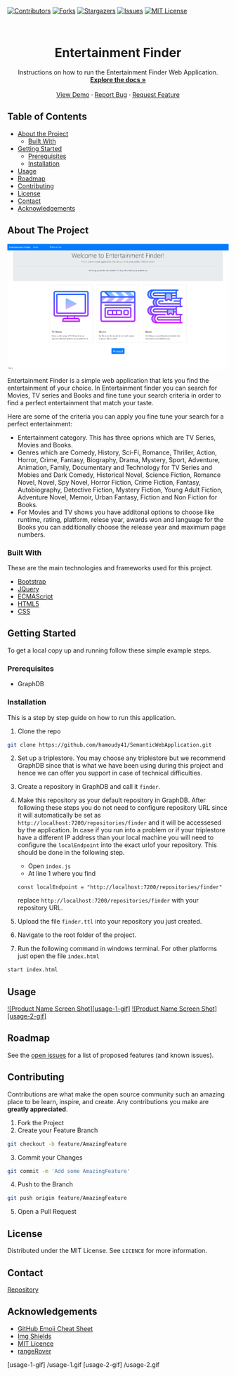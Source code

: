 
[![Contributors][contributors-shield]][contributors-url]
[![Forks][forks-shield]][forks-url]
[![Stargazers][stars-shield]][stars-url]
[![Issues][issues-shield]][issues-url]
[![MIT License][license-shield]][license-url]




<!-- PROJECT LOGO -->
<br />
<p align="center">
  
  <h1 align="center">Entertainment Finder</h1>

  <p align="center">
    Instructions on how to run the Entertainment Finder Web Application.
    <br />
    <a href="https://github.com/hamoudy41/SemanticWebApplication"><strong>Explore the docs »</strong></a>
    <br />
    <br />
    <a href="https://github.com/hamoudy41/SemanticWebApplication">View Demo</a>
    ·
    <a href="https://github.com/hamoudy41/SemanticWebApplication/issues">Report Bug</a>
    ·
    <a href="https://github.com/hamoudy41/SemanticWebApplication/issues">Request Feature</a>
  </p>
</p>



<!-- TABLE OF CONTENTS -->
## Table of Contents

* [About the Project](#about-the-project)
  * [Built With](#built-with)
* [Getting Started](#getting-started)
  * [Prerequisites](#prerequisites)
  * [Installation](#installation)
* [Usage](#usage)
* [Roadmap](#roadmap)
* [Contributing](#contributing)
* [License](#license)
* [Contact](#contact)
* [Acknowledgements](#acknowledgements)



<!-- ABOUT THE PROJECT -->
## About The Project

[![Product Name Screen Shot][product-screenshot]]()

Entertainment Finder is a simple web application that lets you find the entertainment of your choice. In Entertainment finder you can search for Movies, TV series and Books and 
fine tune your search criteria in order to find a perfect entertainment that match your taste.

Here are some of the criteria you can apply you fine tune your search for a perfect entertainment:

* Entertainment category. This has three oprions which are TV Series, Movies and Books.
* Genres which are Comedy,
	History, Sci-Fi, Romance, Thriller, Action, Horror, Crime, Fantasy, Biography, Drama, Mystery, Sport, Adventure, Animation, Family, Documentary and Technology for TV Series and Mobies and Dark Comedy, Historical Novel, Science Fiction, Romance Novel, Novel, Spy Novel, Horror Fiction, Crime Fiction, Fantasy, Autobiography, Detective Fiction, Mystery Fiction, Young Adult Fiction, Adventure Novel, Memoir, Urban Fantasy, Fiction and Non Fiction for Books.
* For Movies and TV shows you have additonal options to choose like runtime, rating, platform, relese year, awards won and language for the Books you can additionally choose the release year and maximum page numbers.



### Built With
These are the main technologies and frameworks used for this project.
* [Bootstrap](https://getbootstrap.com)
* [JQuery](https://jquery.com)
* [ECMAScript](https://ecma-international.org/memento/tc39.htm)
* [HTML5](https://html.spec.whatwg.org)
* [CSS](https://w3.org/TR/CSS2)




<!-- GETTING STARTED -->
## Getting Started


To get a local copy up and running follow these simple example steps.

### Prerequisites


* GraphDB


### Installation

This is a step by step guide on how to run this application.

1. Clone the repo
```sh
git clone https://github.com/hamoudy41/SemanticWebApplication.git
```
2. Set up a triplestore. You may choose any triplestore but we recommend GraphDB since that is what we have been using during this project and hence we can offer you support in case of technical difficulties.

3. Create a repository in GraphDB and call it `finder`.

4. Make this repository as your default repository in GraphDB. After following these steps you do not need to configure repository URL since it will automatically be set as `http://localhost:7200/repositories/finder` and it will be accessesed by the application. In case if you run into a problem or if your triplestore have a different IP address than your local machine you will need to configure the `localEndpoint` into the exact urlof your repository. This should be done in the following step.

    
    * Open `index.js`
    * At line 1 where you find
    ```JS
    const localEndpoint = "http://localhost:7200/repositories/finder"
    ```
    replace `http://localhost:7200/repositories/finder` with your repository URL.
    
4. Upload the file `finder.ttl` into your repository you just created.
  
5. Navigate to the root folder of the project.
  
6. Run the following command in windows terminal. For other platforms just open the file `index.html`
```sh
start index.html
```
    



<!-- USAGE EXAMPLES -->
## Usage
[![Product Name Screen Shot][usage-1-gif]]()
[![Product Name Screen Shot][usage-2-gif]]()




<!-- ROADMAP -->
## Roadmap

See the [open issues](https://github.com/hamoudy41/SemanticWebApplication/issues) for a list of proposed features (and known issues).



<!-- CONTRIBUTING -->
## Contributing

Contributions are what make the open source community such an amazing place to be learn, inspire, and create. Any contributions you make are **greatly appreciated**.

1. Fork the Project
2. Create your Feature Branch
```sh
git checkout -b feature/AmazingFeature
```
3. Commit your Changes
```sh
git commit -m 'Add some AmazingFeature'
```
4. Push to the Branch
```sh
git push origin feature/AmazingFeature
```
5. Open a Pull Request



<!-- LICENSE -->
## License

Distributed under the MIT License. See `LICENCE` for more information.



<!-- CONTACT -->
## Contact





[Repository](https://github.com/hamoudy41/SemanticWebApplication)



<!-- ACKNOWLEDGEMENTS -->
## Acknowledgements
* [GitHub Emoji Cheat Sheet](https://www.webpagefx.com/tools/emoji-cheat-sheet)
* [Img Shields](https://shields.io)
* [MIT Licence](https://choosealicense.com/licenses/mit/)
* [rangeRover](https://github.com/styopdev/rangeRover)





<!-- MARKDOWN LINKS & IMAGES -->
<!-- https://www.markdownguide.org/basic-syntax/#reference-style-links -->
[contributors-shield]: https://img.shields.io/badge/Contributors-4-green?logo=appveyor&style=for-the-badge
[contributors-url]: https://github.com/hamoudy41/SemanticWebApplication/graphs/contributors
[forks-shield]: https://img.shields.io/badge/Forks-0-green?logo=appveyor&style=for-the-badge
[forks-url]: https://github.com/hamoudy41/SemanticWebApplication/network/members
[stars-shield]: https://img.shields.io/badge/Stargazers-4-green?logo=appveyor&style=for-the-badge
[stars-url]: https://github.com/hamoudy41/SemanticWebApplication/stargazers
[issues-shield]: https://img.shields.io/badge/Issues-0-green?logo=appveyor&style=for-the-badge
[issues-url]: https://github.com/hamoudy41/SemanticWebApplication/issues
[license-shield]: https://img.shields.io/badge/Licence-MIT--Licence-green?logo=appveyor&style=for-the-badge
[license-url]: /LICENSE.txt
[product-screenshot]: /screenshot.png
[usage-1-gif] /usage-1.gif
[usage-2-gif] /usage-2.gif


